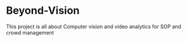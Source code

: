 # Beyond-Vision
This project is all about Computer vision and video analytics for SOP and crowd management

